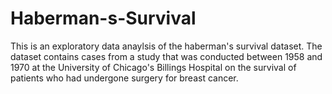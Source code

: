 # Haberman-s-Survival
This is an exploratory data anaylsis of the haberman's survival dataset. The dataset contains cases from a study that was conducted between 1958 and 1970 at the University of Chicago's Billings Hospital on the survival of patients who had undergone surgery for breast cancer.
